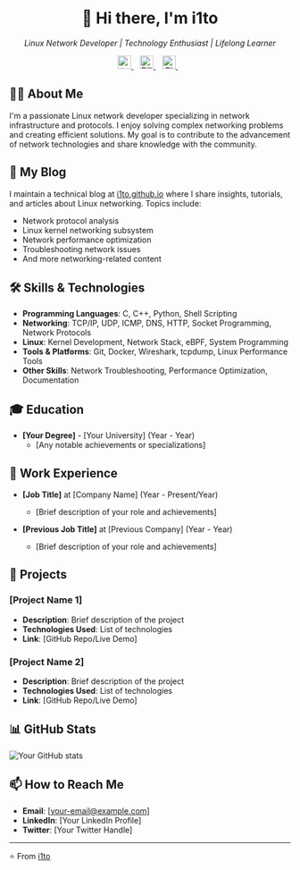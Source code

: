 
<h1 align="center">👋 Hi there, I'm i1to</h1>
<p align="center">
  <em>Linux Network Developer | Technology Enthusiast | Lifelong Learner</em>
</p>

<div align="center">
  <a href="https://www.zhihu.com/people/volleritoo" target="_blank">
    <img src="https://i.postimg.cc/1tf08KD5/zhihu.png" height="24" width="24" alt="知乎" />
  </a>&nbsp;&nbsp;
  <a href="https://space.bilibili.com/306494243" target="_blank">
    <img src="https://i.postimg.cc/QMNJ3Dt7/bilibili.png" height="24" width="24" alt="Bilibili" />
  </a>&nbsp;&nbsp;
  <a href="https://i1to.github.io/" target="_blank">
    <img src="https://i.postimg.cc/9fJr2D5K/blog.png" height="24" width="24" alt="Blog" />
  </a>&nbsp;&nbsp;
  <!-- You can add more social media icons here -->
</div>

## 👨‍💻 About Me

I'm a passionate Linux network developer specializing in network infrastructure and protocols. I enjoy solving complex networking problems and creating efficient solutions. My goal is to contribute to the advancement of network technologies and share knowledge with the community.

## 📝 My Blog

I maintain a technical blog at [i1to.github.io](https://i1to.github.io/) where I share insights, tutorials, and articles about Linux networking. Topics include:

- Network protocol analysis
- Linux kernel networking subsystem
- Network performance optimization
- Troubleshooting network issues
- And more networking-related content

## 🛠️ Skills & Technologies

- **Programming Languages**: C, C++, Python, Shell Scripting
- **Networking**: TCP/IP, UDP, ICMP, DNS, HTTP, Socket Programming, Network Protocols
- **Linux**: Kernel Development, Network Stack, eBPF, System Programming
- **Tools & Platforms**: Git, Docker, Wireshark, tcpdump, Linux Performance Tools
- **Other Skills**: Network Troubleshooting, Performance Optimization, Documentation

## 🎓 Education

- **[Your Degree]** - [Your University] (Year - Year)
  - [Any notable achievements or specializations]

## 💼 Work Experience

- **[Job Title]** at [Company Name] (Year - Present/Year)
  - [Brief description of your role and achievements]

- **[Previous Job Title]** at [Previous Company] (Year - Year)
  - [Brief description of your role and achievements]

## 🚀 Projects

### [Project Name 1]
- **Description**: Brief description of the project
- **Technologies Used**: List of technologies
- **Link**: [GitHub Repo/Live Demo]

### [Project Name 2]
- **Description**: Brief description of the project
- **Technologies Used**: List of technologies
- **Link**: [GitHub Repo/Live Demo]

## 📊 GitHub Stats

![Your GitHub stats](https://github-readme-stats.vercel.app/api?username=i1to&show_icons=true&theme=radical)

## 📫 How to Reach Me

- **Email**: [your-email@example.com]
- **LinkedIn**: [Your LinkedIn Profile]
- **Twitter**: [Your Twitter Handle]

---

⭐️ From [i1to](https://github.com/i1to)
